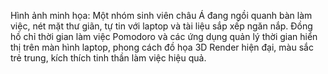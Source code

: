 Hình ảnh minh họa: Một nhóm sinh viên châu Á đang ngồi quanh bàn làm việc, nét mặt thư giãn, tự tin với laptop và tài liệu sắp xếp ngăn nắp. Đồng hồ chỉ thời gian làm việc Pomodoro và các ứng dụng quản lý thời gian hiển thị trên màn hình laptop, phong cách đồ họa 3D Render hiện đại, màu sắc trẻ trung, kích thích tinh thần làm việc hiệu quả.